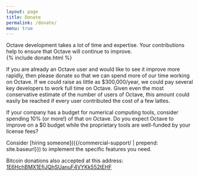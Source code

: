```yaml
---
layout: page
title: Donate
permalink: /donate/
menu: true
---
```


<div class="row ">
<div class="columns small-6">
<div class="panel callout">
Octave development takes a lot of time and expertise. Your contributions help to ensure that Octave will continue to improve.
</div>
</div>
<div class="columns small-6">
{% include donate.html %}
</div>
</div>

If you are already an Octave user and would like to see it improve more rapidly, then please donate so that we can spend more of our time working on Octave. If we could raise as little as $300,000/year, we could pay several key developers to work full time on Octave. Given even the most conservative estimate of the number of users of Octave, this amount could easily be reached if every user contributed the cost of a few lattes.

If your company has a budget for numerical computing tools, consider spending 10% (or more!) of that on Octave. Do you expect Octave to improve on a $0 budget while the proprietary tools are well-funded by your license fees?

Consider [hiring someone]({{/commercial-support/ | prepend: site.baseurl}}) to implement the specific features you need.

Bitcoin donations also accepted at this address: [1E6HchBMX1EfiJQhSUanuF4VYKk552tEHF](bitcoin:1E6HchBMX1EfiJQhSUanuF4VYKk552tEHF) 

